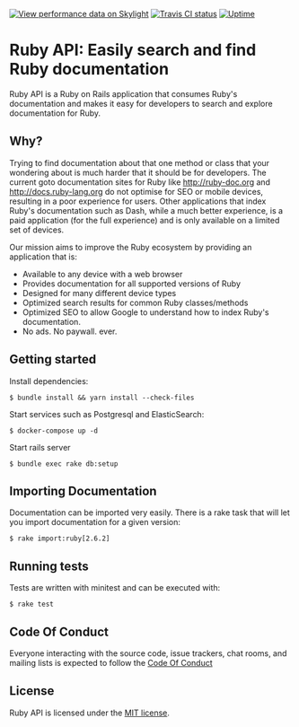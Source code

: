 [![View performance data on Skylight](https://badges.skylight.io/status/k1noEyWLdXuJ.svg)](https://oss.skylight.io/app/applications/k1noEyWLdXuJ)
[![Travis CI status](https://travis-ci.com/colby-swandale/ruby-api.svg?branch=master)](https://travis-ci.com/colby-swandale/ruby-api)
[![Uptime](https://img.shields.io/uptimerobot/ratio/7/m782951343-0a858156b820ef4d7d40a1f0.svg)](https://ruby-api.org)

# Ruby API: Easily search and find Ruby documentation

Ruby API is a Ruby on Rails application that consumes Ruby's documentation and makes it easy for developers to search and explore documentation for Ruby.

## Why?

Trying to find documentation about that one method or class that your wondering about is much harder that it should be for developers. The current goto documentation sites for Ruby like http://ruby-doc.org and http://docs.ruby-lang.org do not optimise for SEO or mobile devices, resulting in a poor experience for users. Other applications that index Ruby's documentation such as Dash, while a much better experience, is a paid application (for the full experience) and is only available on a limited set of devices.

Our mission aims to improve the Ruby ecosystem by providing an application that is:

  * Available to any device with a web browser
  * Provides documentation for all supported versions of Ruby
  * Designed for many different device types
  * Optimized search results for common Ruby classes/methods
  * Optimized SEO to allow Google to understand how to index Ruby's documentation.
  * No ads. No paywall. ever.

## Getting started

Install dependencies:

    $ bundle install && yarn install --check-files

Start services such as Postgresql and ElasticSearch:

    $ docker-compose up -d

Start rails server

    $ bundle exec rake db:setup

## Importing Documentation

Documentation can be imported very easily. There is a rake task that will let you import documentation for a given version:

    $ rake import:ruby[2.6.2]

## Running tests

Tests are written with minitest and can be executed with:

    $ rake test

## Code Of Conduct

Everyone interacting with the source code, issue trackers, chat rooms, and mailing lists is expected to follow the [Code Of Conduct](https://github.com/colby-swandale/ruby-api/blob/master/CODE_OF_CONDUCT.md)

## License

Ruby API is licensed under the [MIT license](https://github.com/colby-swandale/ruby-api/blob/master/LICENSE.md).
